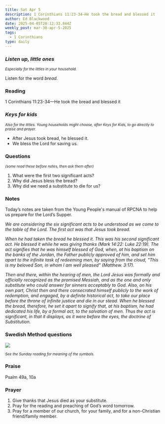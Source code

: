 ```yaml
---
title: Sat Apr 5
description: 1 Corinthians 11:23-34—He took the bread and blessed it
author: Ed Blackwood
date: 2025-04-05T20:12:33.844Z
weekly_post: mar-30-apr-5-2025
tags:
  - 1 Corinthians
type: daily
---
```

### *Listen up, little ones*

<div><small><i>Especially for the littles in your household.</i></small></div>

Listen for the word *bread*.

### Reading

1 Corinthians 11:23-34—He took the bread and blessed it

### *Keys for kids*

<div><small><i>Also for the littles. Young households might choose, after Keys for Kids, to go directly to praise and prayer.</i></small></div>

* After Jesus took bread, he blessed it.
* We bless the Lord for saving us.

### Questions

<div><small><i>(some read these before notes, then ask them after)</i></small></div>

1. What were the first two significant acts?
2. Why did Jesus bless the bread?
3. Why did we need a substitute to die for us?

### Notes

Today’s notes are taken from the Young People's manual of RPCNA to help us prepare for the Lord’s Supper.	

*We are considering the six significant acts to be understood as we come to the table of the Lord. The first act was that Jesus took bread.* 

*When he had taken the bread he blessed it.  This was his second significant act.  He blessed it while he was giving thanks (Mark 14:22: Luke 22:19).  The act signifies that he was himself blessed of God, when, at his baptism on the banks of the Jordan, the Father publicly approved of him, and set him apart to the infinite task of redeeming men, by saying from the cloud, "This is my beloved Son, in whom I am well pleased" (Matthew. 3:17).*

*Then and there, within the hearing of men, the Lord Jesus was formally and officially recognized as the promised Messiah, and as the one and only substitute who could answer for sinners acceptably to God.  Also, on his own part, Christ then and there consecrated himself publicly to the work of redemption, and engaged, by a definite historical act, to take our place before the throne of infinite justice and die in our stead.  When he blessed the bread, therefore, he set it apart to signify that, at his baptism, he had dedicated his life, by a formal act, to the salvation of men.  Thus the act is significant, in that it displays, as it were before the eyes, the doctrine of Substitution.*

### Swedish Method questions

![](/static/img/family_worship_study_ed-swedish_questions.png)

<div><small><i>See the Sunday reading for meaning of the symbols.</i></small></div>

### Praise

Psalm 49a, 10a

### Prayer

1. Give thanks that Jesus died as your substitute.
2. Pray for the reading and preaching of God’s word tomorrow.
3. Pray for a member of our church, for your family, and for a non-Christian friend/family member.
